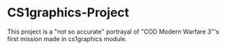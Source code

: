 # CS1graphics-Project
This project is a "not so accurate" portrayal of "COD Modern Warfare 3"'s first mission made in cs1graphics module.
